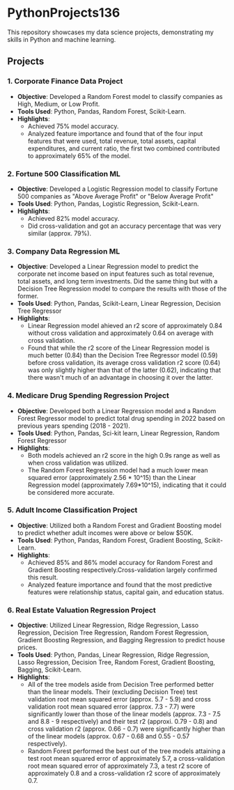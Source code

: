 # PythonProjects136

This repository showcases my data science projects, demonstrating my skills in Python and machine learning. 

## Projects

### 1. Corporate Finance Data Project
- **Objective**: Developed a Random Forest model to classify companies as High, Medium, or Low Profit.
- **Tools Used**: Python, Pandas, Random Forest, Scikit-Learn.
- **Highlights**:
  - Achieved 75% model accuracy.
  - Analyzed feature importance and found that of the four input features that were used, total revenue, total assets, capital expenditures, and current ratio, the first two combined contributed to approximately 65% of the model.

### 2. Fortune 500 Classification ML 
- **Objective**: Developed a Logistic Regression model to classify Fortune 500 companies as "Above Average Profit" or "Below Average Profit"
- **Tools Used**: Python, Pandas, Logistic Regression, Scikit-Learn.
- **Highlights**:
  - Achieved 82% model accuracy.
  - Did cross-validation and got an accuracy percentage that was very similar (approx. 79%). 


### 3. Company Data Regression ML
- **Objective**: Developed a Linear Regression model to predict the corporate net income based on input features such as total revenue, total assets, and long term investments. Did the same thing but with a Decision Tree Regression model to compare the results with those of the former. 
- **Tools Used**: Python, Pandas, Scikit-Learn, Linear Regression, Decision Tree Regressor
- **Highlights**:
  - Linear Regression model ahieved an r2 score of approximately 0.84 without cross validation and approximately 0.64 on average with cross validation. 
  - Found that while the r2 score of the  Linear Regression model is much better (0.84) than the Decision Tree Regressor model (0.59) before cross validation, its average cross validation r2 score (0.64) was only slightly higher than that of the latter (0.62), indicating that there wasn't much of an advantage in choosing it over the latter.

### 4. Medicare Drug Spending Regression Project
- **Objective**: Developed both a Linear Regression model and a Random Forest Regressor model to predict total drug spending in 2022  based on previous years spending (2018 - 2021).
- **Tools Used**: Python, Pandas, Sci-kit learn, Linear Regression, Random Forest Regressor
- **Highlights**:
  - Both models achieved an r2 score in the high 0.9s range as well as when cross validation was utilized.  
  - The Random Forest Regression model had a much lower mean squared error (approximately 2.56 * 10^15) than the Linear Regression model (approximately 7.69*10^15), indicating that it could be considered more accurate.
### 5. Adult Income Classification Project
- **Objective**: Utilized both a Random Forest and Gradient Boosting model to predict whether adult incomes were above or below $50K.
- **Tools Used**: Python, Pandas, Random Forest, Gradient Boosting, Scikit-Learn.
- **Highlights**:
  - Achieved 85% and 86% model accuracy for Random Forest and Gradient Boosting respectively.Cross-validation largely confirmed this result.  
  - Analyzed feature importance and found that the most predictive features were relationship status, capital gain, and education status.
### 6. Real Estate Valuation Regression Project
- **Objective**: Utilized Linear Regression, Ridge Regression, Lasso Regression, Decision Tree Regression, Random Forest Regression, Gradient Boosting Regression, and Bagging Regression to predict house prices. 
- **Tools Used**: Python, Pandas, Linear Regression, Ridge Regression, Lasso Regression, Decision Tree, Random Forest, Gradient Boosting, Bagging, Scikit-Learn.
- **Highlights**:
  - All of the tree models aside from Decision Tree performed better than the linear models. Their (excluding Decision Tree) test validation root mean squared error (approx. 5.7 - 5.9) and cross validation root mean squared error (approx. 7.3 - 7.7) were significantly lower than those of the linear models (approx. 7.3 - 7.5 and 8.8 - 9 respectively) and their test r2 (approxi. 0.79 - 0.8) and cross validation r2 (approx. 0.66 - 0.7) were significantly higher than of the linear models (approx. 0.67 - 0.68 and 0.55 - 0.57 respectively). 
  - Random Forest performed the best out of the tree models attaining a test root mean squared error of approximately 5.7, a cross-validation root mean squared error of approximately 7.3, a test r2 score of approximately 0.8 and a cross-validation r2 score of approximately 0.7.  


 
